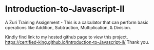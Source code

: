 # Introduction-to-Javascript-II
A Zuri Training Assignment - This is a calculator that can perform basic operations like Addition, Subtraction, Multiplication, &amp; Division.

Kindly find link to my hosted github page to view this project. https://certified-king.github.io/Introduction-to-Javascript-II/
Thank you.
